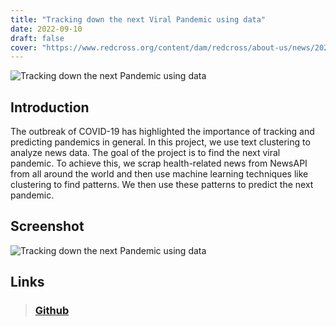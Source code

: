 ```yaml
---
title: "Tracking down the next Viral Pandemic using data"
date: 2022-09-10
draft: false
cover: "https://www.redcross.org/content/dam/redcross/about-us/news/2021/production_corps_1_1500x918.jpg.img.jpeg"
---
```


![Tracking down the next Pandemic using data](https://www.redcross.org/content/dam/redcross/about-us/news/2021/production_corps_1_1500x918.jpg.img.jpeg)

## Introduction
The outbreak of COVID-19 has highlighted the importance of tracking and predicting pandemics in general. In this project, we use text clustering to analyze news data. The goal of the project is to find the next viral pandemic. To achieve this, we scrap health-related news from NewsAPI from all around the world and then use machine learning techniques like clustering to find patterns. We then use these patterns to predict the next pandemic.

## Screenshot
![Tracking down the next Pandemic using data](https://github.com/GurpreetMeelu/tracking-next-viral-pandemic-using-data/blob/master/pngs/world1.png?raw=true)

## Links
> ### [Github](https://github.com/GurpreetMeelu/tracking-next-viral-pandemic-using-data)
